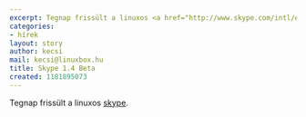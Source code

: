 ```yaml
---
excerpt: Tegnap frissült a linuxos <a href="http://www.skype.com/intl/en/download/skype/linux/">skype</a>.
categories:
- hírek
layout: story
author: kecsi
mail: kecsi@linuxbox.hu
title: Skype 1.4 Beta
created: 1181895073
---
```

Tegnap frissült a linuxos <a href="http://www.skype.com/intl/en/download/skype/linux/">skype</a>.
